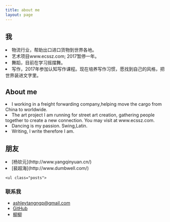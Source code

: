```yaml
---
title: about me
layout: page
---
```


  <h2>我</h2>
        <li>物流行业，帮助出口进口货物到世界各地。</li>
        <li>艺术项目www.ecssz.com; 2017暂停一年。</li>
        <li>舞蹈，目前在学习摇摆舞。</li>
        <li>写作，2017年参加认知写作课程。现在培养写作习惯，愿找到自己的风格，把世界装进文字里。</li>
        
 <h2>About me</h2>
        <li>I working in a freight forwarding company,helping move the cargo from China to worldwide.</li>
        <li>The art project I am running for street art creation, gathering people together to create a new connection. You may visit at www.ecssz.com.</li>
        <li>Dancing is my passion. Swing,Latin.</li>
        <li>Writing, I write therefore I am.</li>

 <h2>朋友</h2>
        <li>[杨钦元](http://www.yangqinyuan.cn/) </li>
        <li>[裴超海](http://www.dumbwell.com/) </li>

	<ul class="posts">
		

<h3>联系我</h3>

* <i class="fa fa-envelope"></i>ashleytangngp@gmail.com
* <i class="fa fa-github"></i><a href="http://www.github.com/Ashleytl/" target="_blank" title="Tangliu的github">GitHub</a>
* <i class="fa fa-pencil"></i><a href="http://www.ashtangliu.com" target="_blank" title="我的个人博客">[柳柳](http://www.ashtangliu.com)</a>


